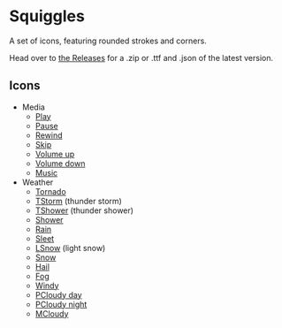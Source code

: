# Squiggles

A set of icons, featuring rounded strokes and corners.

Head over to [the Releases](https://github.com/totallyhuman/squiggles/releases) for a .zip or .ttf and .json of the latest version.

## Icons

-   Media
    -   [Play](icons/play.svg)
    -   [Pause](icons/pause.svg)
    -   [Rewind](icons/rewind.svg)
    -   [Skip](icons/skip.svg)
    -   [Volume up](icons/volume-up.svg)
    -   [Volume down](icons/volume-down.svg)
    -   [Music](icons/music.svg)
-   Weather
    -   [Tornado](icons/tornado.svg)
    -   [TStorm](icons/tstorm.svg) (thunder storm)
    -   [TShower](icons/tshower.svg) (thunder shower)
    -   [Shower](icons/shower.svg)
    -   [Rain](icons/rain.svg)
    -   [Sleet](icons/sleet.svg)
    -   [LSnow](icons/lsnow.svg) (light snow)
    -   [Snow](icons/snow.svg)
    -   [Hail](icons/hail.svg)
    -   [Fog](icons/fog.svg)
    -   [Windy](icons/windy.svg)
    -   [PCloudy day](icons/pcloudy-day.svg)
    -   [PCloudy night](icons/pcloudy-night.svg)
    -   [MCloudy](icons/mcloudy.svg)
